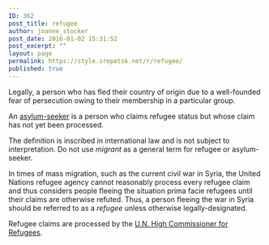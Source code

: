 ```yaml
---
ID: 362
post_title: refugee
author: joanne_stocker
post_date: 2016-01-02 15:31:52
post_excerpt: ""
layout: page
permalink: https://style.srepetsk.net/r/refugee/
published: true
---
```

Legally, a person who has fled their country of origin due to a well-founded fear of persecution owing to their membership in a particular group.

An <a href="https://style.srepetsk.net/a/asylum-seeker/">asylum-seeker</a> is a person who claims refugee status but whose claim has not yet been processed.

The definition is inscribed in international law and is not subject to interpretation. Do not use <em>migrant</em> as a general term for refugee or asylum-seeker.

In times of mass migration, such as the current civil war in Syria, the United Nations refugee agency cannot reasonably process every refugee claim and thus considers people fleeing the situation prima facie refugees until their claims are otherwise refuted. Thus, a person fleeing the war in Syria should be referred to as a <em>refugee</em> unless otherwise legally-designated.

Refugee claims are processed by the <a href="https://style.srepetsk.net/u/u-n-high-commissioner-for-refugees/">U.N. High Commissioner for Refugees</a>.